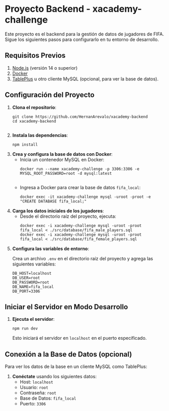 <!DOCTYPE html>
<html lang="es">
<head>
  <meta charset="UTF-8">
  <meta name="viewport" content="width=device-width, initial-scale=1.0">
</head>
<body>

<h1>Proyecto Backend - xacademy-challenge</h1>

<p>Este proyecto es el backend para la gestión de datos de jugadores de FIFA. Sigue los siguientes pasos para configurarlo en tu entorno de desarrollo.</p>

<h2>Requisitos Previos</h2>
<ol>
  <li><a href="https://nodejs.org/">Node.js</a> (versión 14 o superior)</li>
  <li><a href="https://www.docker.com/get-started">Docker</a></li>
  <li><a href="https://tableplus.com/">TablePlus</a> u otro cliente MySQL (opcional, para ver la base de datos).</li>
</ol>

<h2>Configuración del Proyecto</h2>

<ol>
  <li><strong>Clona el repositorio</strong>:
    <pre><code>git clone https://github.com/HernanArevalo/xacademy-backend
cd xacademy-backend
    </code></pre>
  </li>

  <li><strong>Instala las dependencias</strong>:
    <pre><code>npm install</code></pre>
  </li>

  <li><strong>Crea y configura la base de datos con Docker</strong>:
    <ul>
      <li>Inicia un contenedor MySQL en Docker:
        <pre><code>docker run --name xacademy-challenge -p 3306:3306 -e MYSQL_ROOT_PASSWORD=root -d mysql:latest
        </code></pre>
      </li>
      <li>Ingresa a Docker para crear la base de datos <code>fifa_local</code>:
        <pre><code>docker exec -it xacademy-challenge mysql -uroot -proot -e "CREATE DATABASE fifa_local;"</code></pre>
      </li>
    </ul>
  </li>

  <li><strong>Carga los datos iniciales de los jugadores</strong>:
    <ul>
      <li>Desde el directorio raíz del proyecto, ejecuta:
        <pre><code>docker exec -i xacademy-challenge mysql -uroot -proot fifa_local &lt; ./src/database/fifa_male_players.sql
docker exec -i xacademy-challenge mysql -uroot -proot fifa_local &lt; ./src/database/fifa_female_players.sql</code></pre>
      </li>
    </ul>
  </li>

  <li><strong>Configura las variables de entorno</strong>:
    <p>Crea un archivo <code>.env</code> en el directorio raíz del proyecto y agrega las siguientes variables:</p>
    <pre><code>DB_HOST=localhost
DB_USER=root
DB_PASSWORD=root
DB_NAME=fifa_local
DB_PORT=3306</code></pre>
  </li>
</ol>

<h2>Iniciar el Servidor en Modo Desarrollo</h2>
<ol>
  <li><strong>Ejecuta el servidor</strong>:
    <pre><code>npm run dev</code></pre>
    <p>Esto iniciará el servidor en <code>localhost</code> en el puerto especificado.</p>
  </li>
</ol>

<h2>Conexión a la Base de Datos (opcional)</h2>

<p>Para ver los datos de la base en un cliente MySQL como TablePlus:</p>

<ol>
  <li><strong>Conéctate</strong> usando los siguientes datos:
    <ul>
      <li>Host: <code>localhost</code></li>
      <li>Usuario: <code>root</code></li>
      <li>Contraseña: <code>root</code></li>
      <li>Base de Datos: <code>fifa_local</code></li>
      <li>Puerto: <code>3306</code></li>
    </ul>
  </li>
</ol>

</body>
</html>
